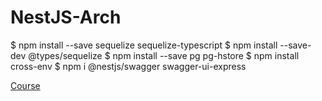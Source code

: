 # NestJS-Arch



$ npm install --save sequelize sequelize-typescript
$ npm install --save-dev @types/sequelize
$ npm install --save pg pg-hstore
$ npm install cross-env
$ npm i @nestjs/swagger swagger-ui-express


[Course](https://www.youtube.com/watch?v=dDeWWQWMM-Y)